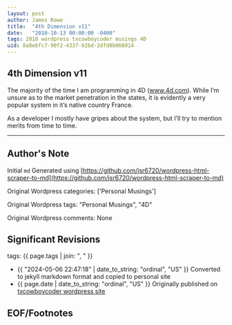 ```yaml
---
layout: post
author: James Rowe
title:  "4th Dimension v11"
date:   "2010-10-13 00:00:00 -0400"
tags: 2010 wordpress txcowboycoder musings 4D
uid: 8a8ebfc7-90f2-4337-92bd-2dfd8b066914
---
```



## 4th Dimension v11


The majority of the time I am programming in 4D (www.4d.com). While I’m unsure as to the market penetration in the states, it is evidently a very popular system in it’s native country France.


As a developer I mostly have gripes about the system, but I’ll try to mention merits from time to time.




---

## Author's Note

Initial `md` Generated using [https://github.com/jsr6720/wordpress-html-scraper-to-md](https://github.com/jsr6720/wordpress-html-scraper-to-md)

Original Wordpress categories: ['Personal Musings']

Original Wordpress tags: "Personal Musings", "4D"

Original Wordpress comments: None

## Significant Revisions

tags: {{ page.tags | join: ", " }} <!-- todo move this somewhere -->

- {{ "2024-05-06 22:47:18" | date_to_string: "ordinal", "US" }} Converted to jekyll markdown format and copied to personal site
- {{ page.date | date_to_string: "ordinal", "US" }} Originally published on [txcowboycoder wordpress site](https://txcowboycoder.wordpress.com/2010/10/13/4d/)

## EOF/Footnotes

